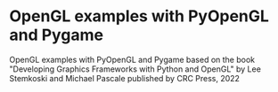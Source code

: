 # OpenGL examples with PyOpenGL and Pygame
OpenGL examples with PyOpenGL and Pygame based on the book "Developing Graphics Frameworks with Python and OpenGL" by Lee Stemkoski and Michael Pascale published by CRC Press, 2022
 
